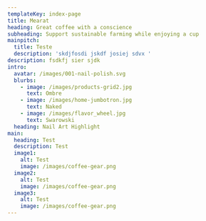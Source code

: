 ```yaml
---
templateKey: index-page
title: Mearat
heading: Great coffee with a conscience
subheading: Support sustainable farming while enjoying a cup
mainpitch:
  title: Teste
  description: 'skdjfosdi jskdf josiej sdvx '
description: fsdkfj sier sjdk
intro:
  avatar: /images/001-nail-polish.svg
  blurbs:
    - image: /images/products-grid2.jpg
      text: Ombre
    - image: /images/home-jumbotron.jpg
      text: Naked
    - image: /images/flavor_wheel.jpg
      text: Swarowski
  heading: Nail Art Highlight
main:
  heading: Test
  description: Test
  image1:
    alt: Test
    image: /images/coffee-gear.png
  image2:
    alt: Test
    image: /images/coffee-gear.png
  image3:
    alt: Test
    image: /images/coffee-gear.png
---
```


